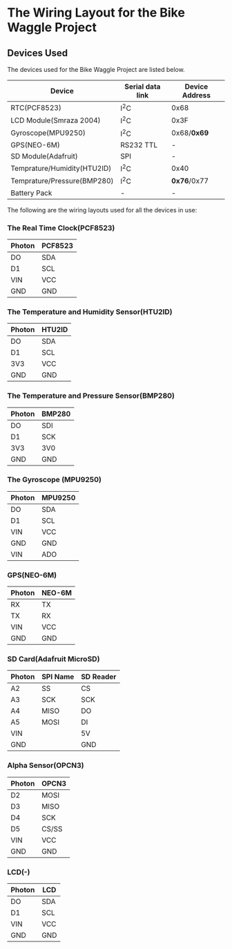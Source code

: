# The Wiring Layout for  the Bike Waggle Project

## Devices Used
The devices used for the Bike Waggle Project are listed below. 

| Device | Serial data link | Device Address |
|--------|------------------|----------------|
| RTC(PCF8523)		       | I<sup>2</sup>C |   0x68       |
| LCD Module(Smraza 2004)      | I<sup>2</sup>C |   0x3F       |
| Gyroscope(MPU9250)  	       | I<sup>2</sup>C |   0x68/**0x69**  |
| GPS(NEO-6M)   	       | RS232 TTL     	|      -       |
| SD Module(Adafruit)          | SPI          	|      -       |
| Temprature/Humidity(HTU2ID)  | I<sup>2</sup>C |    0x40      |
| Temprature/Pressure(BMP280)  | I<sup>2</sup>C |   **0x76**/0x77  |
| Battery Pack                 |        -       |       -      |

The following are the wiring layouts used for all the devices in use:

### The Real Time Clock(PCF8523)
 
| Photon  |  PCF8523  | 
| ------  | --------- | 
| DO      | SDA       | 
| D1      | SCL       | 
| VIN     | VCC       | 
| GND     | GND       | 

### The Temperature and Humidity Sensor(HTU2ID)

| Photon  |  HTU2ID   | 
| ------  | --------- | 
| DO      | SDA       | 
| D1      | SCL       | 
| 3V3     | VCC       | 
| GND     | GND       | 


### The Temperature and Pressure Sensor(BMP280)

| Photon  |  BMP280   | 
| ------  | --------- | 
| DO      | SDI       | 
| D1      | SCK       | 
| 3V3     | 3V0       | 
| GND     | GND       | 


### The Gyroscope (MPU9250)

| Photon  |  MPU9250  | 
| ------  | --------- | 
| DO      | SDA       | 
| D1      | SCL       | 
| VIN     | VCC       | 
| GND     | GND       | 
| VIN     | ADO       | 

### GPS(NEO-6M)

| Photon  |  NEO-6M   | 
| ------  | --------- | 
| RX      | TX        | 
| TX      | RX        | 
| VIN     | VCC       | 
| GND     | GND       | 


### SD Card(Adafruit MicroSD)

| Photon | SPI Name | SD Reader | 
| ------ | -------- | --------- | 
| A2     | SS       | CS        | 
| A3     | SCK      | SCK       | 
| A4     | MISO     | DO        | 
| A5     | MOSI     | DI        | 
| VIN    |          | 5V        | 
| GND    |          | GND       | 


### Alpha Sensor(OPCN3)

| Photon  |  OPCN3  | 
| ------  | ------- | 
| D2      | MOSI    | 
| D3      | MISO    | 
| D4      | SCK     | 
| D5      | CS/SS   | 
| VIN     | VCC     | 
| GND     | GND     | 



### LCD(-)
| Photon |    LCD    | 
| ------ | --------- | 
| DO     | SDA       | 
| D1     | SCL       | 
| VIN    | VCC       | 
| GND    | GND       | 
